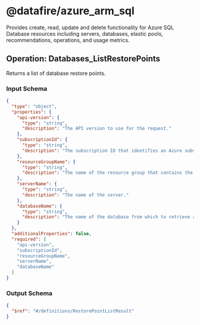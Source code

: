 # @datafire/azure_arm_sql
Provides create, read, update and delete functionality for Azure SQL Database resources including servers, databases, elastic pools, recommendations, operations, and usage metrics.

## Operation: Databases_ListRestorePoints
Returns a list of database restore points.

### Input Schema
```json
{
  "type": "object",
  "properties": {
    "api-version": {
      "type": "string",
      "description": "The API version to use for the request."
    },
    "subscriptionId": {
      "type": "string",
      "description": "The subscription ID that identifies an Azure subscription."
    },
    "resourceGroupName": {
      "type": "string",
      "description": "The name of the resource group that contains the resource. You can obtain this value from the Azure Resource Manager API or the portal."
    },
    "serverName": {
      "type": "string",
      "description": "The name of the server."
    },
    "databaseName": {
      "type": "string",
      "description": "The name of the database from which to retrieve available restore points."
    }
  },
  "additionalProperties": false,
  "required": [
    "api-version",
    "subscriptionId",
    "resourceGroupName",
    "serverName",
    "databaseName"
  ]
}
```
### Output Schema
```json
{
  "$ref": "#/definitions/RestorePointListResult"
}
```
